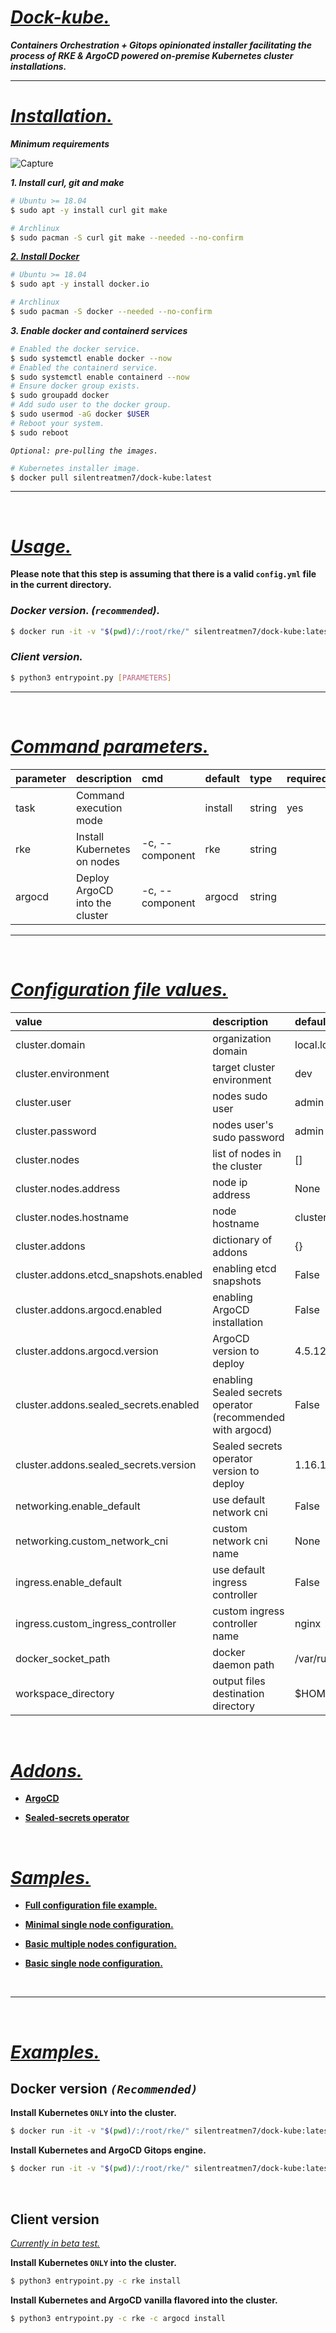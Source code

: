 # ***<ins>Dock-kube.</ins>***

***Containers Orchestration + Gitops opinionated installer facilitating the process of RKE & ArgoCD powered on-premise Kubernetes cluster installations.***

---

# *<ins>Installation.</ins>*

***Minimum requirements***

![Capture](https://user-images.githubusercontent.com/102635491/164043817-7143bfae-a8a8-47ed-9ac5-23f74c86c82d.PNG)

***1. Install curl, git and make***

```bash
# Ubuntu >= 18.04
$ sudo apt -y install curl git make

# Archlinux
$ sudo pacman -S curl git make --needed --no-confirm
```

[***2. Install Docker***](https://docs.docker.com/engine/install/)

```bash
# Ubuntu >= 18.04
$ sudo apt -y install docker.io

# Archlinux
$ sudo pacman -S docker --needed --no-confirm
```

***3. Enable docker and containerd services***

```bash
# Enabled the docker service.
$ sudo systemctl enable docker --now
# Enabled the containerd service.
$ sudo systemctl enable containerd --now
# Ensure docker group exists.
$ sudo groupadd docker
# Add sudo user to the docker group.
$ sudo usermod -aG docker $USER
# Reboot your system.
$ sudo reboot
```
  
*`Optional: pre-pulling the images.`*
  
```bash
# Kubernetes installer image.
$ docker pull silentreatmen7/dock-kube:latest
```

---

</br>

# *<ins>Usage.</ins>*

**Please note that this step is assuming that there is a valid `config.yml` file in the current directory.**

### *Docker version. (`recommended`).*

```bash
$ docker run -it -v "$(pwd)/:/root/rke/" silentreatmen7/dock-kube:latest [PARAMETERS]
```

### *Client version.*

```bash
$ python3 entrypoint.py [PARAMETERS]
```

---

</br>

# *<ins>Command parameters.</ins>*

| parameter | description                    | cmd                | default | type   | required | choices          | dependencies         |
| :-------- | :----------------------------- | :----------------- | :------ | :----- | :------- | :--------------- | :------------------- |
| task      | Command execution mode         |                    | install | string | yes      | {install,remove} | {install,remove}     |
| rke       | Install Kubernetes on nodes    | -c,    --component | rke     | string |          |                  |                      |
| argocd    | Deploy ArgoCD into the cluster | -c,    --component | argocd  | string |          |                  | Kubernetes installed |

---

</br>

# *<ins>Configuration file values.</ins>*

| value                                 | description                                                | default              | type   | required |
| :------------------------------------ | :--------------------------------------------------------- | :------------------- | :----- | :------- |
| cluster.domain                        | organization domain                                        | local.local          | string | yes      |
| cluster.environment                   | target cluster environment                                 | dev                  | string | yes      |
| cluster.user                          | nodes sudo user                                            | admin                | string | yes      |
| cluster.password                      | nodes user's sudo password                                 | admin                | string | yes      |
| cluster.nodes                         | list of nodes in the cluster                               | []                   | list   | yes      |
| cluster.nodes.address                 | node ip address                                            | None                 | string | yes      |
| cluster.nodes.hostname                | node hostname                                              | cluster              | string | yes      |
| cluster.addons                        | dictionary of addons                                       | {}                   | dict   | no       |
| cluster.addons.etcd_snapshots.enabled | enabling etcd snapshots                                    | False                | bool   | no       |
| cluster.addons.argocd.enabled         | enabling ArgoCD installation                               | False                | bool   | no       |
| cluster.addons.argocd.version         | ArgoCD version to deploy                                   | 4.5.12               | string | no       |
| cluster.addons.sealed_secrets.enabled | enabling Sealed secrets operator (recommended with argocd) | False                | bool   | no       |
| cluster.addons.sealed_secrets.version | Sealed secrets operator version to deploy                  | 1.16.1               | string | no       |
| networking.enable_default             | use default network cni                                    | False                | bool   | no       |
| networking.custom_network_cni         | custom network cni name                                    | None                 | string | no       |
| ingress.enable_default                | use default ingress controller                             | False                | bool   | no       |
| ingress.custom_ingress_controller     | custom ingress controller name                             | nginx                | string | no       |
| docker_socket_path                    | docker daemon path                                         | /var/run/docker.sock | string | no       |
| workspace_directory                   | output files destination directory                         | $HOME/rke            | string | no       |

</br>

# *<ins>Addons.</ins>*

- [**ArgoCD**](https://github.com/argoproj/argo-cd)

- [**Sealed-secrets operator**](https://github.com/bitnami-labs/sealed-secrets)

</br>

# *<ins>Samples.</ins>*

- [**Full configuration file example.**](docs/samples/configurations/config_full.yml)

- [**Minimal single node configuration.**](docs/samples/configurations/config_minimal.yml)

- [**Basic multiple nodes configuration.**](docs/samples/configurations/config_multiple_nodes.yml)

- [**Basic single node configuration.**](docs/samples/configurations/config_single_node.yml)

</br>

---

</br>

# *<ins>Examples.</ins>*

## Docker version *`(Recommended)`*

**Install Kubernetes `ONLY` into the cluster.**

```bash
$ docker run -it -v "$(pwd)/:/root/rke/" silentreatmen7/dock-kube:latest -c rke install
```

**Install Kubernetes and ArgoCD Gitops engine.**

```bash
$ docker run -it -v "$(pwd)/:/root/rke/" silentreatmen7/dock-kube:latest -c rke -c argocd install
```

</br>

## Client version

<ins>*Currently in beta test.*</ins>

**Install Kubernetes `ONLY` into the cluster.**

```bash
$ python3 entrypoint.py -c rke install
```

**Install Kubernetes and ArgoCD vanilla flavored into the cluster.**

```bash
$ python3 entrypoint.py -c rke -c argocd install
```